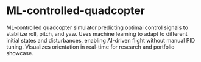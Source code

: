 # ML-controlled-quadcopter
ML-controlled quadcopter simulator predicting optimal control signals to stabilize roll, pitch, and yaw. Uses machine learning to adapt to different initial states and disturbances, enabling AI-driven flight without manual PID tuning. Visualizes orientation in real-time for research and portfolio showcase.
